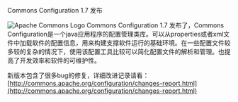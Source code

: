 Commons Configuration 1.7 发布

![Apache Commons Logo](http://commons.apache.org/images/commons-logo.png)
Commons Configuration 1.7 发布了，Commons Configuration是一个java应用程序的配置管理类库。可以从properties或者xml文件中加载软件的配置信息，用来构建支撑软件运行的基础环境。在一些配置文件较多较的复杂的情况下，使用该配置工具比较可以简化配置文件的解析和管理。也提高了开发效率和软件的可维护性。

新版本包含了很多bug的修复，详细改进记录请看：[http://commons.apache.org/configuration/changes-report.html](http://commons.apache.org/configuration/changes-report.html)

